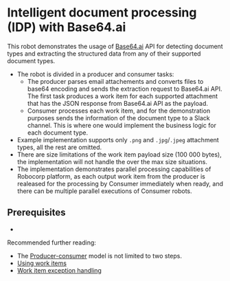 # Intelligent document processing (IDP) with Base64.ai

This robot demonstrates the usage of [Base64.ai](https://base64.ai) API for detecting document types and extracting the structured data from any of their supported document types.

- The robot is divided in a producer and consumer tasks:
  - The producer parses email attachements and converts files to base64 encoding and sends the extraction request to Base64.ai API. The first task produces a work item for each supported attachment that has the JSON response from Base64.ai API as the payload.
  - Consumer processes each work item, and for the demonstration purposes sends the information of the document type to a Slack channel. This is where one would implement the business logic for each document type.
- Example implementation supports only `.png`  and `.jpg`/`.jpeg` attachment types, all the rest are omitted.
- There are size limitations of the work item payload size (100 000 bytes), the implementation will not handle the over the max size situations.
- The implementation demonstrates parallel processing capabilities of Robocorp platform, as each output work item from the producer is realeased for the processing by Consumer immediately when ready, and there can be multiple parallel executions of Consumer robots.

## Prerequisites

-


Recommended further reading:
- The [Producer-consumer](https://en.wikipedia.org/wiki/Producer%E2%80%93consumer_problem) model is not limited to two steps.
- [Using work items](https://robocorp.com/docs/development-guide/control-room/work-items)
- [Work item exception handling](https://robocorp.com/docs/development-guide/control-room/work-items#work-item-exception-handling)